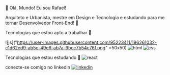 👋 Olá, Mundo! Eu sou Rafael!

Arquiteto e Urbanista, mestre em Design e Tecnologia e estudando para me tornar Desenvolvedor Front-End! 🤟

Tecnologias que estou apto a trabalhar  🚀


![js]("https://user-images.githubusercontent.com/95223411/196261032-c1d62ed9-ab5c-49e6-ab7a-9bcc7b54c76f.png" =50x50)   ![html](https://user-images.githubusercontent.com/95223411/196261093-a61471bc-6a34-4c5d-90d4-6e6bf76b97d9.png)   ![css](https://user-images.githubusercontent.com/95223411/196261129-145c04a1-05eb-445e-8f81-7d1e935e7c3e.png)



Tecnologias que estou estudando 🌱
![react](https://user-images.githubusercontent.com/95223411/196261267-e856716e-f3d1-45b7-abe0-36ad9c3b006b.png)


conecte-se comigo no linkedin
<a href="https://www.linkedin.com/in/rafael-puig/">![linkedin](https://user-images.githubusercontent.com/95223411/196260975-e3b56394-23ae-462c-bcdf-a692982f9221.svg)</a>
